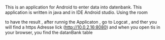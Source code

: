 This is an application for Android to enter data into datenbank. This application is written in java and in IDE Android studio.
Using the room

to have the result , after runnig the Applicaton , go to Logcat , and ther you will find a https Adresse lick (http://10.0.2.16:8080) and when you open tis in your browser, 
you find the datanBank table 
